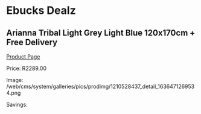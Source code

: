 
# Ebucks Dealz
## Arianna Tribal Light Grey Light Blue 120x170cm + Free Delivery
[Product Page](https://www.ebucks.com/web/shop/productSelected.do?prodId=1210528437&catId=1209942441)

Price: R2289.00

Image: /web/cms/system/galleries/pics/prodimg/1210528437_detail_1636471269534.png

Savings: 


	
